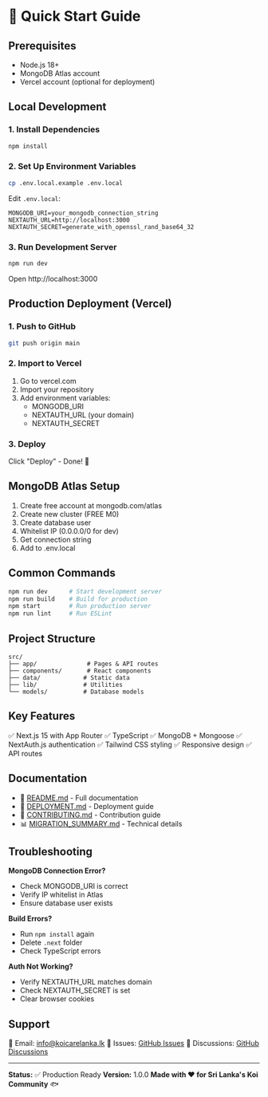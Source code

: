 # 🚀 Quick Start Guide

## Prerequisites
- Node.js 18+
- MongoDB Atlas account
- Vercel account (optional for deployment)

## Local Development

### 1. Install Dependencies
```bash
npm install
```

### 2. Set Up Environment Variables
```bash
cp .env.local.example .env.local
```

Edit `.env.local`:
```env
MONGODB_URI=your_mongodb_connection_string
NEXTAUTH_URL=http://localhost:3000
NEXTAUTH_SECRET=generate_with_openssl_rand_base64_32
```

### 3. Run Development Server
```bash
npm run dev
```

Open http://localhost:3000

## Production Deployment (Vercel)

### 1. Push to GitHub
```bash
git push origin main
```

### 2. Import to Vercel
1. Go to vercel.com
2. Import your repository
3. Add environment variables:
   - MONGODB_URI
   - NEXTAUTH_URL (your domain)
   - NEXTAUTH_SECRET

### 3. Deploy
Click "Deploy" - Done! 🎉

## MongoDB Atlas Setup

1. Create free account at mongodb.com/atlas
2. Create new cluster (FREE M0)
3. Create database user
4. Whitelist IP (0.0.0.0/0 for dev)
5. Get connection string
6. Add to .env.local

## Common Commands

```bash
npm run dev      # Start development server
npm run build    # Build for production
npm start        # Run production server
npm run lint     # Run ESLint
```

## Project Structure

```
src/
├── app/              # Pages & API routes
├── components/       # React components
├── data/            # Static data
├── lib/             # Utilities
└── models/          # Database models
```

## Key Features

✅ Next.js 15 with App Router
✅ TypeScript
✅ MongoDB + Mongoose
✅ NextAuth.js authentication
✅ Tailwind CSS styling
✅ Responsive design
✅ API routes

## Documentation

- 📖 [README.md](README.md) - Full documentation
- 🚀 [DEPLOYMENT.md](DEPLOYMENT.md) - Deployment guide
- 🤝 [CONTRIBUTING.md](CONTRIBUTING.md) - Contribution guide
- 📊 [MIGRATION_SUMMARY.md](MIGRATION_SUMMARY.md) - Technical details

## Troubleshooting

**MongoDB Connection Error?**
- Check MONGODB_URI is correct
- Verify IP whitelist in Atlas
- Ensure database user exists

**Build Errors?**
- Run `npm install` again
- Delete `.next` folder
- Check TypeScript errors

**Auth Not Working?**
- Verify NEXTAUTH_URL matches domain
- Check NEXTAUTH_SECRET is set
- Clear browser cookies

## Support

📧 Email: info@koicarelanka.lk
🐛 Issues: [GitHub Issues](https://github.com/dinna21/KoiLanka/issues)
💬 Discussions: [GitHub Discussions](https://github.com/dinna21/KoiLanka/discussions)

---

**Status:** ✅ Production Ready
**Version:** 1.0.0
**Made with ❤️ for Sri Lanka's Koi Community** 🐟
